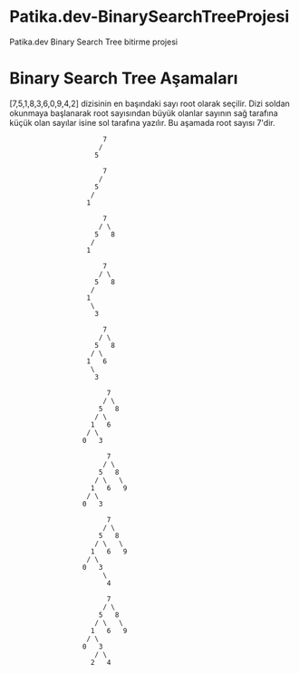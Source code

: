 # Patika.dev-BinarySearchTreeProjesi
Patika.dev Binary Search Tree bitirme projesi
# Binary Search Tree Aşamaları
[7,5,1,8,3,6,0,9,4,2] dizisinin en başındaki sayı root olarak seçilir. Dizi soldan okunmaya başlanarak root sayısından büyük olanlar sayının sağ tarafına küçük olan sayılar isine sol tarafına yazılır. Bu aşamada root sayısı 7'dir.
       
                           7  
                          /
                         5
                        
                           7
                          /
                         5
                        /
                       1
                       
                           7
                          / \
                         5   8
                        /
                       1 
                       
                           7
                          / \
                         5   8
                        /
                       1
                        \
                         3
                         
                           7
                          / \
                         5   8
                        / \
                       1   6
                        \
                         3
                         
                            7
                           / \
                          5   8
                         / \
                        1   6
                       / \
                      0   3
                      
                            7
                           / \
                          5   8
                         / \   \
                        1   6   9
                       / \
                      0   3
                      
                            7
                           / \
                          5   8
                         / \   \
                        1   6   9
                       / \
                      0   3
                           \
                            4
                            
                            7
                           / \
                          5   8
                         / \   \
                        1   6   9
                       / \
                      0   3
                         / \
                        2   4
                         
